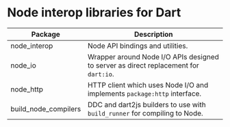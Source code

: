 # Node interop libraries for Dart

| Package                 | Description                                                                          |
|-------------------------|--------------------------------------------------------------------------------------|
| node_interop            | Node API bindings and utilities.                                                     |
| node_io                 | Wrapper around Node I/O APIs designed to server as direct replacement for `dart:io`. |
| node_http               | HTTP client which uses Node I/O and implements `package:http` interface.             |
| build_node_compilers    | DDC and dart2js builders to use with `build_runner` for compiling to Node.           |